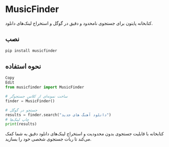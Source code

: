 # MusicFinder

کتابخانه پایتون برای جستجوی نامحدود و دقیق در گوگل و استخراج لینک‌های دانلود.

## نصب

```bash
pip install musicfinder
```

## نحوه استفاده
```python
Copy
Edit
from musicfinder import MusicFinder

# ساخت نمونه‌ای از کلاس جستجوگر
finder = MusicFinder()

# جستجو در گوگل
results = finder.search("دانلود آهنگ های جدید")
# چاپ لینک‌ها
print(results)
```

کتابخانه با قابلیت جستجوی بدون محدودیت و استخراج لینک‌های دانلود دقیق به شما کمک می‌کند تا ربات جستجوی شخصی خود را بسازید.
